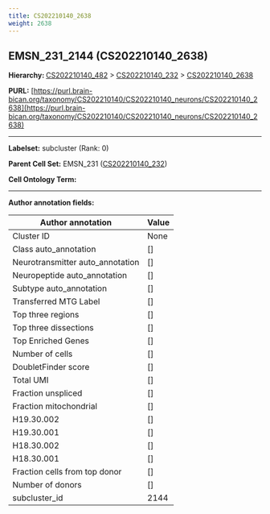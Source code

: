 ```yaml
---
title: CS202210140_2638
weight: 2638
---
```

## EMSN_231_2144 (CS202210140_2638)
<b>Hierarchy: </b>
[CS202210140_482](../CS202210140_482) >
[CS202210140_232](../CS202210140_232) >
[CS202210140_2638](../CS202210140_2638)

**PURL:** [https://purl.brain-bican.org/taxonomy/CS202210140/CS202210140_neurons/CS202210140_2638](https://purl.brain-bican.org/taxonomy/CS202210140/CS202210140_neurons/CS202210140_2638)

---


**Labelset:** subcluster (Rank: 0)

**Parent Cell Set:** EMSN_231 ([CS202210140_232](../CS202210140_232))



**Cell Ontology Term:** 

[MARKER GENES.]: #


---

[TRANSFERRED ANNOTATIONS.]: #


[AUTHOR ANNOTATION FIELDS.]: #


**Author annotation fields:**

| Author annotation | Value |
|-------------------|-------|
|Cluster ID|None|
|Class auto_annotation|[]|
|Neurotransmitter auto_annotation|[]|
|Neuropeptide auto_annotation|[]|
|Subtype auto_annotation|[]|
|Transferred MTG Label|[]|
|Top three regions|[]|
|Top three dissections|[]|
|Top Enriched Genes|[]|
|Number of cells|[]|
|DoubletFinder score|[]|
|Total UMI|[]|
|Fraction unspliced|[]|
|Fraction mitochondrial|[]|
|H19.30.002|[]|
|H19.30.001|[]|
|H18.30.002|[]|
|H18.30.001|[]|
|Fraction cells from top donor|[]|
|Number of donors|[]|
|subcluster_id|2144|
